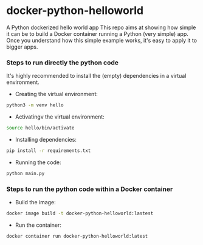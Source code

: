# docker-python-helloworld
A Python dockerized hello world app
This repo aims at showing how simple it can be to build a Docker container running a Python (very simple) app.
Once you understand how this simple example works, it's easy to apply it to bigger apps.

### Steps to run directly the python code
It's highly recommended to install the (empty) dependencies in a virtual environment.

- Creating the virtual environment: 
```bash
python3 -m venv hello
```

- Activatingv the virtual environment:
```bash
source hello/bin/activate
```
- Installing dependencies:
```bash
pip install -r requirements.txt
```

- Running the code:
```bash
python main.py
```


### Steps to run the python code within a Docker container

- Build the image:
```bash
docker image build -t docker-python-helloworld:lastest
```

- Run the container:
```bash
docker container run docker-python-helloworld:latest 
```


